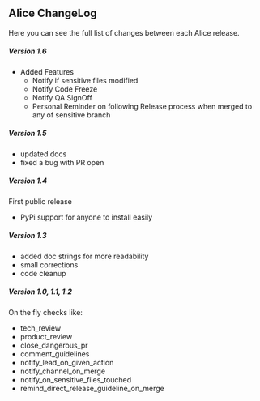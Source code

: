 ## Alice ChangeLog

Here you can see the full list of changes between each Alice release.

##### Version 1.6
- Added Features
  - Notify if sensitive files modified
  - Notify Code Freeze
  - Notify QA SignOff
  - Personal Reminder on following Release process when merged to any of sensitive branch

##### Version 1.5
- updated docs
- fixed a bug with PR open

##### Version 1.4
First public release
- PyPi support for anyone to install easily

##### Version 1.3
- added doc strings for more readability
- small corrections
- code cleanup

##### Version 1.0, 1.1, 1.2
On the fly checks like:

- tech_review
- product_review
- close_dangerous_pr
- comment_guidelines
- notify_lead_on_given_action
- notify_channel_on_merge
- notify_on_sensitive_files_touched
- remind_direct_release_guideline_on_merge



